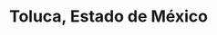 ---
title: Toluca, Estado de México
url: /toluca-estado-de-mexico/
latitude: 19.368
longitude: -99.762
---